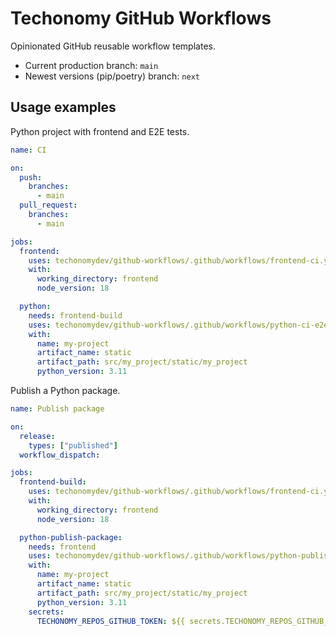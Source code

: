 # Techonomy GitHub Workflows

Opinionated GitHub reusable workflow templates.

- Current production branch: `main`
- Newest versions (pip/poetry) branch: `next`

## Usage examples

Python project with frontend and E2E tests.

```yaml
name: CI

on:
  push:
    branches:
      - main
  pull_request:
    branches:
      - main

jobs:
  frontend:
    uses: techonomydev/github-workflows/.github/workflows/frontend-ci.yml@main
    with:
      working_directory: frontend
      node_version: 18

  python:
    needs: frontend-build
    uses: techonomydev/github-workflows/.github/workflows/python-ci-e2e.yml@main
    with:
      name: my-project
      artifact_name: static
      artifact_path: src/my_project/static/my_project
      python_version: 3.11
```

Publish a Python package.

```yaml
name: Publish package

on:
  release:
    types: ["published"]
  workflow_dispatch:

jobs:
  frontend-build:
    uses: techonomydev/github-workflows/.github/workflows/frontend-ci.yml@main
    with:
      working_directory: frontend
      node_version: 18

  python-publish-package:
    needs: frontend
    uses: techonomydev/github-workflows/.github/workflows/python-publish-package.yml@main
    with:
      name: my-project
      artifact_name: static
      artifact_path: src/my_project/static/my_project
      python_version: 3.11
    secrets:
      TECHONOMY_REPOS_GITHUB_TOKEN: ${{ secrets.TECHONOMY_REPOS_GITHUB_TOKEN }}
```
